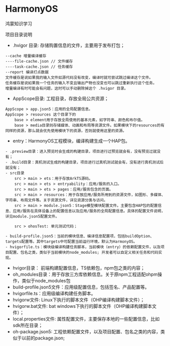# HarmonyOS
鸿蒙知识学习

项目目录说明

- .hvigor 目录: 存储购置信息的文件，主要用于发布打包；
```text
--cache 增量编译缓存
----file-cache.json // 文件缓存
----task-cache.json // 任务缓存
--report 编译打点数据
文件缓存是说如果我的输入文件如源代码没有改变，编译时就可尝试跳过编译这个文件。
任务缓存是说如果我一个任务的输入不变且输出产物也没变也可以跳过重新执行这个任务。
增量编译有时可能会有问题，这时可以手动删除掉这个 .hvigor 目录。
```
- AppScope目录: 工程目录，存放全局公共资源；
```text
AppScope > app.json5：应用的全局配置信息。
AppScope > resources 这个目录下的
    base > element用于存放全局使用的基本元素，如字符串、颜色和布尔值。
    base > media目录则存储媒体、动画和布局等资源文件。如果模块下的resources的有同样的资源，那么就会优先使用模块下的资源，否则就使用这里的资源。
```
- entry：HarmonyOS工程模块，编译构建生成一个HAP包。
```text
- .preview目录：进入预览时会生成的构建目录，项目进行过预览就会有，没有预览过就没有；
- .build目录：真机测试生成的构建目录，项目进行过真机测试就会有，没有进行真机测试后就没有；
- src目录
    src > main > ets：用于存放ArkTS源码。
    src > main > ets > entryability：应用/服务的入口。
    src > main > ets > pages：应用/服务包含的页面。
    src > main > resources：用于存放应用/服务所用到的资源文件，如图形、多媒体、字符串、布局文件等。关于资源文件，详见资源分类与访问。
    src > main > module.json5：Stage模型模块配置文件。主要包含HAP包的配置信息、应用/服务在具体设备上的配置信息以及应用/服务的全局配置信息。具体的配置文件说明，详见module.json5配置文件。
    
    src > ohosTest: 单元测试代码；

- build-profile.json5：当前的模块信息、编译信息配置项，包括buildOption、targets配置等。其中targets中可配置当前运行环境，默认为HarmonyOS。
- hvigorfile.ts：模块级编译构建任务脚本，当前模块（entry）的依赖配置文件，以及项目配置、包名之类，类似于当前模块的node_modules; 开发者可以自定义相关任务和代码实现。
```
- hvigor目录： 前端构建配置信息，TS依赖包，npm包之类的内容；
- oh_modules目录：用于存放三方库依赖信息。关于原npm工程适配ohpm操作，类似于node_modules包
- build-profile.json5文件：应用级配置信息，包括签名、产品配置等。
- hvigorfile.ts：应用级编译构建任务脚本。
- hvigorw文件: Linux下执行的脚本文件（OHP编译构建脚本文件）；
- hvigorw.bat文件: bat windows下执行的脚本文件（OHP编译构建脚本文件）；
- local.properties文件: 属性配置文件，主要保存本地的一些配置信息，比如sdk所在目录；
- oh-package.json5: 工程依赖配置文件，以及项目配置、包名之类的内容，类似于以前的package.json;
```

